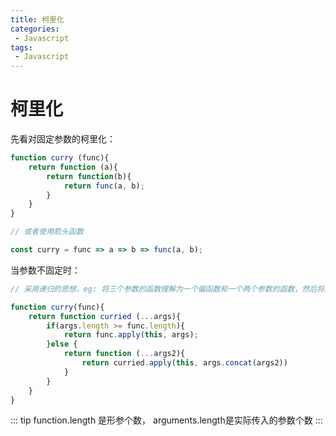 ```yaml
---
title: 柯里化
categories:
 - Javascript
tags:
 - Javascript
---
```



# 柯里化

先看对固定参数的柯里化：

```js
function curry (func){
    return function (a){
        return function(b){
            return func(a, b);
        }
    } 
} 

// 或者使用箭头函数

const curry = func => a => b => func(a, b);
```


当参数不固定时：

```js
// 采用递归的思想，eg: 将三个参数的函数理解为一个偏函数和一个两个参数的函数，然后将两个参数的函数理解为两个一个参数的函数，当参数为一个时，就直接调用。

function curry(func){
    return function curried (...args){
        if(args.length >= func.length){
            return func.apply(this, args);
        }else {
            return function (...args2){
                return curried.apply(this, args.concat(args2))
            }
        }
    }
}

```

::: tip
function.length 是形参个数， arguments.length是实际传入的参数个数
::: 